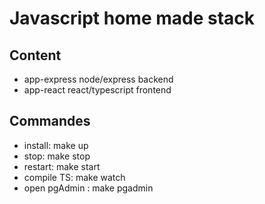 # Javascript home made stack

## Content

- app-express node/express backend
- app-react react/typescript frontend

## Commandes

- install: make up
- stop: make stop
- restart: make start
- compile TS: make watch
- open pgAdmin : make pgadmin
